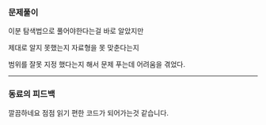 ### 문제풀이

이분 탐색법으로 풀어야한다는걸 바로 알았지만

제대로 알지 못했는지 자료형을 못 맞춘다는지

범위를 잘못 지정 했다는지 해서 문제 푸는데 어려움을 겪었다.


***
### 동료의 피드백

깔끔하네요 점점 읽기 편한 코드가 되어가는것 같습니다.

